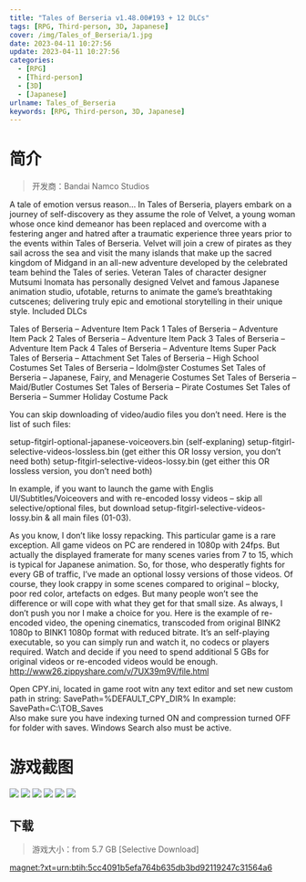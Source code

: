 ```yaml
---
title: "Tales of Berseria v1.48.00#193 + 12 DLCs"
tags: [RPG, Third-person, 3D, Japanese]
cover: /img/Tales_of_Berseria/1.jpg
date: 2023-04-11 10:27:56
update: 2023-04-11 10:27:56
categories: 
  - [RPG]
  - [Third-person]
  - [3D]
  - [Japanese]
urlname: Tales_of_Berseria
keywords: [RPG, Third-person, 3D, Japanese]
---
```

# 简介

> 开发商：Bandai Namco Studios

A tale of emotion versus reason…
In Tales of Berseria, players embark on a journey of self-discovery as they assume the role of Velvet, a young woman whose once kind demeanor has been replaced and overcome with a festering anger and hatred after a traumatic experience three years prior to the events within Tales of Berseria. Velvet will join a crew of pirates as they sail across the sea and visit the many islands that make up the sacred kingdom of Midgand in an all-new adventure developed by the celebrated team behind the Tales of series. Veteran Tales of character designer Mutsumi Inomata has personally designed Velvet and famous Japanese animation studio, ufotable, returns to animate the game’s breathtaking cutscenes; delivering truly epic and emotional storytelling in their unique style.
Included DLCs

Tales of Berseria – Adventure Item Pack 1
Tales of Berseria – Adventure Item Pack 2
Tales of Berseria – Adventure Item Pack 3
Tales of Berseria – Adventure Item Pack 4
Tales of Berseria – Adventure Items Super Pack
Tales of Berseria – Attachment Set
Tales of Berseria – High School Costumes Set
Tales of Berseria – Idolm@ster Costumes Set
Tales of Berseria – Japanese, Fairy, and Menagerie Costumes Set
Tales of Berseria – Maid/Butler Costumes Set
Tales of Berseria – Pirate Costumes Set
Tales of Berseria – Summer Holiday Costume Pack


You can skip downloading of video/audio files you don’t need. Here is the list of such files:

setup-fitgirl-optional-japanese-voiceovers.bin (self-explaning)
setup-fitgirl-selective-videos-lossless.bin (get either this OR lossy version, you don’t need both)
setup-fitgirl-selective-videos-lossy.bin (get either this OR lossless version, you don’t need both)

In example,  if you want to launch the game with Englis UI/Subtitles/Voiceovers and with re-encoded lossy videos – skip all selective/optional files,
but download setup-fitgirl-selective-videos-lossy.bin & all main files (01-03).

As you know, I don’t like lossy repacking. This particular game is a rare exception. All game videos on PC are rendered in 1080p with 24fps. But actually the displayed framerate for many scenes varies from 7 to 15, which is typical for Japanese animation.
So, for those, who desperatly fights for every GB of traffic, I’ve made an optional lossy versions of those videos. Of course, they look crappy in some scenes compared to original – blocky, poor red color, artefacts on edges. But many people won’t see the difference or will cope with what they get for that small size.
As always, I don’t push you nor I make a choice for you.
Here is the example of re-encoded video, the opening cinematics, transcoded from original BINK2 1080p to BINK1 1080p format with reduced bitrate.
It’s an self-playing executable, so you can simply run and watch it, no codecs or players required.
Watch and decide if you need to spend additional 5 GBs for original videos or re-encoded videos would be enough.
http://www26.zippyshare.com/v/7UX39m9V/file.html

Open CPY.ini, located in game root witn any text editor
and set new custom path in string: SavePath=%DEFAULT_CPY_DIR%
In example: SavePath=C:\TOB_Saves\
Also make sure you have indexing turned ON and compression turned OFF for folder with saves.
Windows Search also must be active.

# 游戏截图

![](/img/Tales_of_Berseria/2.jpg)
![](/img/Tales_of_Berseria/3.jpg)
![](/img/Tales_of_Berseria/4.jpg)
![](/img/Tales_of_Berseria/5.jpg)
![](/img/Tales_of_Berseria/6.jpg)
![](/img/Tales_of_Berseria/7.jpg)


## 下载

> 游戏大小：from 5.7 GB [Selective Download]

[magnet:?xt=urn:btih:5cc4091b5efa764b635db3bd92119247c31564a6](magnet:?xt=urn:btih:5cc4091b5efa764b635db3bd92119247c31564a6)